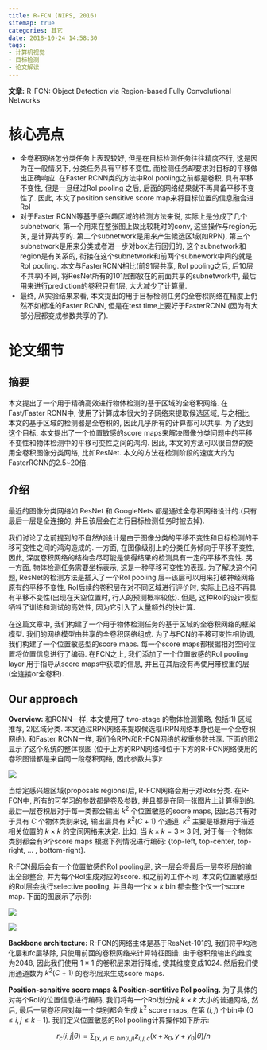 ```yaml
---
title: R-FCN (NIPS, 2016)
sitemap: true
categories: 其它
date: 2018-10-24 14:58:30
tags:
- 计算机视觉
- 目标检测
- 论文解读
---
```


**文章:** R-FCN: Object Detection via Region-based Fully Convolutional Networks

# 核心亮点

- 全卷积网络怎分类任务上表现较好, 但是在目标检测任务往往精度不行, 这是因为在一般情况下, 分类任务具有平移不变性, 而检测任务却要求对目标的平移做出正确响应. 在Faster RCNN类的方法中RoI pooling之前都是卷积, 具有平移不变性, 但是一旦经过RoI pooling 之后, 后面的网络结果就不再具备平移不变性了. 因此, 本文了position sensitive score map来将目标位置的信息融合进RoI
- 对于Faster RCNN等基于感兴趣区域的检测方法来说, 实际上是分成了几个subnetwork, 第一个用来在整张图上做比较耗时的conv, 这些操作与region无关, 是计算共享的. 第二个subnetwork是用来产生候选区域(如RPN), 第三个subnetwork是用来分类或者进一步对box进行回归的, 这个subnetwork和region是有关系的, 衔接在这个subnetwork和前两个subnework中间的就是RoI pooling. 本文与FasterRCNN相比(前91层共享, RoI pooling之后, 后10层不共享)不同, 将ResNet所有的101层都放在的前面共享的subnetwork中, 最后用来进行prediction的卷积只有1层, 大大减少了计算量.
- 最终, 从实验结果来看, 本文提出的用于目标检测任务的全卷积网络在精度上仍然不如标准的Faster RCNN, 但是在test time上要好于FasterRCNN (因为有大部分层都变成参数共享的了).


# 论文细节

## 摘要

本文提出了一个用于精确高效进行物体检测的基于区域的全卷积网络. 在Fast/Faster RCNN中, 使用了计算成本很大的子网络来提取候选区域, 与之相比, 本文的基于区域的检测器是全卷积的, 因此几乎所有的计算都可以共享. 为了达到这个目标, 本文提出了一个位置敏感的score maps来解决图像分类问题中的平移不变性和物体检测中的平移可变性之间的鸿沟. 因此, 本文的方法可以很自然的使用全卷积图像分类网络, 比如ResNet. 本文的方法在检测阶段的速度大约为FasterRCNN的2.5~20倍.


## 介绍

最近的图像分类网络如 ResNet 和 GoogleNets 都是通过全卷积网络设计的.(只有最后一层是全连接的, 并且该层会在进行目标检测任务时被去掉).

我们讨论了之前提到的不自然的设计是由于图像分类的平移不变性和目标检测的平移可变性之间的鸿沟造成的. 一方面, 在图像级别上的分类任务倾向于平移不变性, 因此, 深度卷积网络的结构会尽可能是使得结果的检测具有一定的平移不变性. 另一方面, 物体检测任务需要坐标表示, 这是一种平移可变性的表现. 为了解决这个问题, ResNet的检测方法是插入了一个RoI pooling 层--该层可以用来打破神经网络原有的平移不变性, RoI后续的卷积层在对不同区域进行评价时, 实际上已经不再具有平移不变性(出现在天空位置时, 行人的预测概率较低).  但是, 这种RoI的设计模型牺牲了训练和测试的高效性, 因为它引入了大量额外的快计算.

在这篇文章中, 我们构建了一个用于物体检测任务的基于区域的全卷积网络的框架模型. 我们的网络模型由共享的全卷积网络组成. 为了与FCN的平移可变性相协调, 我们构建了一个位置敏感型的score maps. 每一个score maps都根据相对空间位置将位置信息进行了编码. 在FCN之上, 我们添加了一个位置敏感的RoI pooling layer 用于指导从score maps中获取的信息, 并且在其后没有再使用带权重的层(全连接or全卷积).

## Our approach

**Overview:** 和RCNN一样, 本文使用了 two-stage 的物体检测策略, 包括:1) 区域推荐, 2)区域分类. 本文通过RPN网络来提取候选框(RPN网络本身也是一个全卷积网络). 和Faster RCNN一样, 我们令RPN和R-FCN网络的权重参数共享. 下面的图2显示了这个系统的整体视图 (位于上方的RPN网络和位于下方的R-FCN网络使用的卷积图谱都是来自同一段卷积网络, 因此参数共享):

![](https://wx4.sinaimg.cn/large/d7b90c85ly1fwlogvettvj21ae0llapa.jpg)

当给定感兴趣区域(proposals regions)后, R-FCN网络会用于对RoIs分类. 在R-FCN中, 所有的可学习的参数都是卷及参数, 并且都是在同一张图片上计算得到的. 最后一层卷积层对于每一类都会输出 $k^2$ 个位置敏感的socre maps, 因此总共有对于具有 $C$ 个物体类别来说, 输出层具有 $k^2(C+1)$ 个通道. $k^2$ 主要是根据用于描述相关位置的 $k\times k$ 的空间网格来决定. 比如, 当 $k \times k = 3\times 3$ 时, 对于每一个物体类别都会有9个score maps 根据下列情况进行编码: {top-left, top-center, top-right, ... , bottom-right}.

R-FCN最后会有一个位置敏感的RoI pooling层, 这一层会将最后一层卷积层的输出全部整合, 并为每个RoI生成对应的score. 和之前的工作不同, 本文的位置敏感型的RoI层会执行selective pooling, 并且每一个$k\times k$ bin 都会整个仅一个score map. 下面的图展示了示例:

![](https://wx1.sinaimg.cn/large/d7b90c85ly1fwlpc7oinsj215c0lbtq5.jpg)

![](https://wx4.sinaimg.cn/large/d7b90c85ly1fwlpckwfuej215a0k3nej.jpg)

**Backbone architecture:** R-FCN的网络主体是基于ResNet-101的, 我们将平均池化层和fc层移除, 只使用前面的卷积网络来计算特征图谱. 由于卷积段输出的维度为2048, 因此我们使用 $1\times 1$ 的卷积层来进行降维, 使其维度变成1024.  然后我们使用通道数为 $k^2(C+1)$ 的卷积层来生成score maps.

**Position-sensitive score maps & Position-sentitive RoI pooling.** 为了具体的对每个RoI的位置信息进行编码, 我们将每一个RoI划分成 $k\times k$ 大小的普通网格, 然后, 最后一层卷积层对每一个类别都会生成 $k^2$ score maps, 在第 $(i,j)$ 个bin中 $(0 \leq i,j \leq k-1)$. 我们定义位置敏感的RoI pooling计算操作如下所示:

$$r_c(i,j | \theta) = \sum_{(x,y)\in bin(i,j)} z_{i,j,c}(x+x_0, y+y_0 | \theta)/n$$
